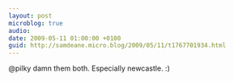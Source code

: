 ```yaml
---
layout: post
microblog: true
audio: 
date: 2009-05-11 01:00:00 +0100
guid: http://samdeane.micro.blog/2009/05/11/t1767701934.html
---
```

@pilky damn them both. Especially newcastle. :)
